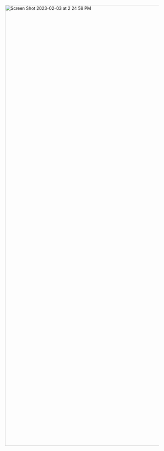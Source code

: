 <img width="1440" alt="Screen Shot 2023-02-03 at 2 24 58 PM" src="https://user-images.githubusercontent.com/1779579/216725093-731d42ac-976f-4ea3-b0fd-14197f3d82d5.png">
